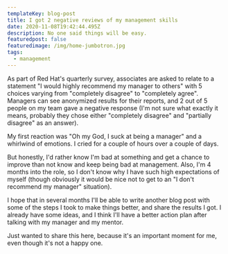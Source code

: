 ```yaml
---
templateKey: blog-post
title: I got 2 negative reviews of my management skills
date: 2020-11-08T19:42:44.495Z
description: No one said things will be easy.
featuredpost: false
featuredimage: /img/home-jumbotron.jpg
tags:
  - management
---
```

As part of Red Hat's quarterly survey, associates are asked to relate to a statement "I would highly recommend my manager to others" with 5 choices varying from "completely disagree" to "completely agree". Managers can see anonymized results for their reports, and 2 out of 5 people on my team gave a negative response (I'm not sure what exactly it means, probably they chose either "completely disagree" and "partially disagree" as an answer).

My first reaction was "Oh my God, I suck at being a manager" and a whirlwind of emotions. I cried for a couple of hours over a couple of days.

But honestly, I'd rather know I'm bad at something and get a chance to improve than not know and keep being bad at management. Also, I'm 4 months into the role, so I don't know why I have such high expectations of myself (though obviously it would be nice not to get to an "I don't recommend my manager" situation).

I hope that in several months I'll be able to write another blog post with some of the steps I took to make things better, and share the results I got. I already have some ideas, and I think I'll have a better action plan after talking with my manager and my mentor.

Just wanted to share this here, because it's an important moment for me, even though it's not a happy one.

